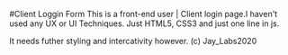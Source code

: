 #Client Loggin Form
This is a front-end user | Client login page.I haven't used any UX or UI Techniques.
Just HTML5, CSS3 and just one line in js.

It needs futher styling and intercativity however.
(c) Jay_Labs2020
